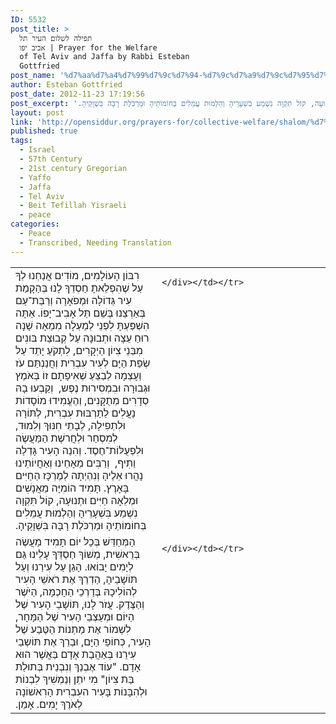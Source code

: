 ```yaml
---
ID: 5532
post_title: >
  תפילה לשלום העיר תל
  אביב יפו | Prayer for the Welfare
  of Tel Aviv and Jaffa by Rabbi Esteban
  Gottfried
post_name: '%d7%aa%d7%a4%d7%99%d7%9c%d7%94-%d7%9c%d7%a9%d7%9c%d7%95%d7%9d-%d7%94%d7%a2%d7%99%d7%a8-%d7%aa%d7%9c-%d7%90%d7%91%d7%99%d7%91-%d7%99%d7%a4%d7%95'
author: Esteban Gottfried
post_date: 2012-11-23 17:19:56
post_excerpt: 'רִבּוֹן הָעוֹלָמִים, מוֹדִים אֲנַחְנוּ לְךָ עַל שֶׁהִפְלֵאתָ חַסְדֵךָ לָנוּ בְּהַקָמַת עִיר גְּדוֹלָה וּמְפֹאָרָה וְרַבַּת־עַם בְּאַרְצֵנוּ בְּשֵׁם תֵּל אָבִיב־יָפוֹ. אַתָּה הִשְׁפַּעְתָּ לִפְנֵי לְמַעְלָה מִמֵאָה שָׁנָה רוּחַ עֵצָה וּתְבוּנָה עַל קְבוּצַת בּונִים מִבְּנֵי צִיוֹן הַיְקָרִים, לִתְקֹעַ יָתֵד עַל שְׂפַת הַיָּם לְעִיר עִבְרִית וְחֲנַנְתַּם עֹז וְעָצְמָה לְבַצֵּעַ שְׁאִיפָתָם זוֹ בְּאֹמֶץ וּגְבוּרָה וּבִמְסִירוּת נֶפֶש,  וְקַבְעוּ בָהּ סְדָרִים מְתֻקָּנִים, וְהֶעֱמִידוּ מוֹסָדוֹת נַעֲלִים לַתַרְבּוּת עִבְרִית, לְתּוֹרָה וּלִתְפִילָה, לְבָתֵי חִנּוּךְ וְלִמוּד, לְמִסְחַר וּלְחֲרשֶׁת הַמַּעֲשֶׂה וּלִפְעֻלּוֹת־חֶסֶד. וְהִנֵה הָעִיר גָּדְלַה וַתִיף,  וְרַבִּים מֵאָחֵינוּ וְאַחֲיוֹתֵינוּ  נָהֲרוּ אֵלֶיהָ וְנִהְיְתָה לְמֶרְכָּז הַחַיִּים בָּאָרֶץ. תָּמִיד הוֹמִיָּה מֵאֲנָשִׁים וּמְלֵאָה חַיִּים וּתְנוּעָה, קוֹל תִּקְוָה נִשְׁמַע בִּשְׁעָרֵיהָ וְהַלְמוּת עֲמֵלִים בְּחוֹמוֹתֵיהָ וּמַרְכֹּלֶת רָבָּה בִּשְׁוָקֵיהָ.‏'
layout: post
link: 'http://opensiddur.org/prayers-for/collective-welfare/shalom/%d7%aa%d7%a4%d7%99%d7%9c%d7%94-%d7%9c%d7%a9%d7%9c%d7%95%d7%9d-%d7%94%d7%a2%d7%99%d7%a8-%d7%aa%d7%9c-%d7%90%d7%91%d7%99%d7%91-%d7%99%d7%a4%d7%95/'
published: true
tags:
  - Israel
  - 57th Century
  - 21st century Gregorian
  - Yaffo
  - Jaffa
  - Tel Aviv
  - Beit Tefillah Yisraeli
  - peace
categories:
  - Peace
  - Transcribed, Needing Translation
---
```

<table style="margin-left: auto;margin-right: auto;">
<tbody>
<tr>
<td style="vertical-align:top;" width="46%">
<div class="liturgy"><span lang="he">
רִבּוֹן הָעוֹלָמִים, מוֹדִים אֲנַחְנוּ לְךָ עַל שֶׁהִפְלֵאתָ חַסְדֵךָ לָנוּ בְּהַקָמַת עִיר גְּדוֹלָה וּמְפֹאָרָה וְרַבַּת־עַם בְּאַרְצֵנוּ בְּשֵׁם תֵּל אָבִיב־יָפוֹ. אַתָּה הִשְׁפַּעְתָּ לִפְנֵי לְמַעְלָה מִמֵאָה שָׁנָה רוּחַ עֵצָה וּתְבוּנָה עַל קְבוּצַת בּונִים מִבְּנֵי צִיוֹן הַיְקָרִים, לִתְקֹעַ יָתֵד עַל שְׂפַת הַיָּם לְעִיר עִבְרִית וְחֲנַנְתַּם עֹז וְעָצְמָה לְבַצֵּעַ שְׁאִיפָתָם זוֹ בְּאֹמֶץ וּגְבוּרָה וּבִמְסִירוּת נֶפֶש,  וְקַבְעוּ בָהּ סְדָרִים מְתֻקָּנִים, וְהֶעֱמִידוּ מוֹסָדוֹת נַעֲלִים לַתַרְבּוּת עִבְרִית, לְתּוֹרָה וּלִתְפִילָה, לְבָתֵי חִנּוּךְ וְלִמוּד, לְמִסְחַר וּלְחֲרשֶׁת הַמַּעֲשֶׂה וּלִפְעֻלּוֹת־חֶסֶד. וְהִנֵה הָעִיר גָּדְלַה וַתִיף,  וְרַבִּים מֵאָחֵינוּ וְאַחֲיוֹתֵינוּ  נָהֲרוּ אֵלֶיהָ וְנִהְיְתָה לְמֶרְכָּז הַחַיִּים בָּאָרֶץ. תָּמִיד הוֹמִיָּה מֵאֲנָשִׁים וּמְלֵאָה חַיִּים וּתְנוּעָה, קוֹל תִּקְוָה נִשְׁמַע בִּשְׁעָרֵיהָ וְהַלְמוּת עֲמֵלִים בְּחוֹמוֹתֵיהָ וּמַרְכֹּלֶת רָבָּה בִּשְׁוָקֵיהָ.‏
</span></div></td>
 
<td style="vertical-align:top;" width="53%"><div class="english">

	</div></td></tr>


<tr><td style="vertical-align:top;" width="46%"><div class="liturgy"><span lang="he">
הַמְּחַדֵּשׁ בְּכָל יוֹם תָּמִיד מַעֲשֶׂה בְּרֵאשִׁית, מְשׁוֹךְ חַסְדֵּךָ עָלֵינוּ גַּם לְיָמִים יָבוֹאוּ. הָגֵן עַל עִירֵנוּ וְעַל תּוֹשָׁבֵיהָ, הַדְרֵךְ אֶת רֹאשֵׁי הָעִיר לְהוֹלִיכָהּ בְּדַרְכֵי הַחָכְמָה, הַיֹּשֶׁר וְהַצֶּדֶק. עֲזֹר לָנוּ, תּוֹשָׁבֵי הָעִיר שֶׁל הַיּוֹם וּמְעַצְבֵי הָעִיר שֶׁל הַמָּחָר, לִשְׁמוֹר אֶת מַתְנוֹת הַטֶּבַע שֶׁל הָעִיר, כְּחוֹפֵי הַיָּם, וּבַרֵךְ אֶת תּוֹשְבֵי עִירֵנוּ בְּאַהֲבַת אָדָם בַּאֲשֶׁר הוּא אָדָם. "עוֹד אֶבְנֵךְ וְנִבְנֵית בְּתוּלַת בַּת צִיוֹן"  מִי יִתֵן וְנַמְשִׁיךְ לִבְנוֹת וּלְהִבָּנוֹת בָּעִיר העִבְרִית הָרִאשׁוֹנָה לְאֹרֶךְ יָמִים. אָמֵן.‏
</span></div></td>
 
<td style="vertical-align:top;" width="53%"><div class="english">

	</div></td></tr>
</tbody></table>